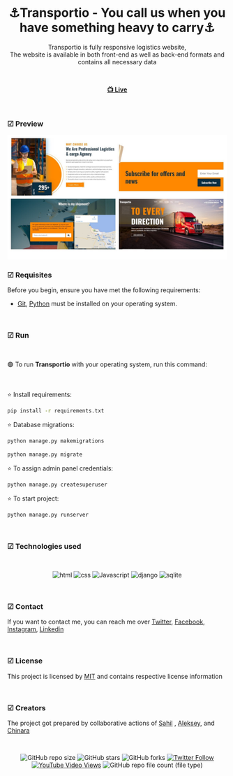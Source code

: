 <div align="center">

  <h1 align="center">⚓Transportio - You call us when you have something heavy to carry⚓</h1>

  Transportio is fully responsive logistics website, <br /> The website is available in both front-end as well as back-end formats and contains all necessary data

<br>

  <a href="https://chinara0303.github.io/transportio/"><strong> 📺 Live</strong></a> 

</div>

<br />

### ☑ Preview

![transportio](./desktop_image/desktop_file.jpg "transportio")

### ☑ Requisites

Before you begin, ensure you have met the following requirements:

* [Git](https://git-scm.com/downloads "Download Git"), [Python](https://www.python.org/downloads/) must be installed on your operating system.

<br>

### ☑ Run 

<br>

🟢 To run **Transportio** with your operating system, run this command:

<br>

⭐ Install requirements:

```bash
pip install -r requirements.txt
```

⭐ Database migrations:

```bash
python manage.py makemigrations
```
```bash
python manage.py migrate
```

⭐ To assign admin panel credentials:

```bash
python manage.py createsuperuser
```

⭐ To start project:

```bash
python manage.py runserver
```

<br>


### ☑ Technologies used

<br>

<div align="center">

![html](https://img.shields.io/badge/html-yellow?logo=html5)
![css](https://img.shields.io/badge/css-blue?logo=css3)
![Javascript](https://img.shields.io/badge/JavaScript-darkgreen?logo=javascript)
![django](https://img.shields.io/badge/django-green?logo=django)
![sqlite](https://img.shields.io/badge/SQLite3-blue?logo=sqlite)

</div>

<br>

### ☑ Contact

If you want to contact me, you can reach me over [Twitter](https://www.twitter.com/sahil_salahli), [Facebook](https://www.facebook.com/S.Salahli), [Instagram](https://instagram.com/salahli.sahil), [Linkedin](https://www.linkedin.com/in/salahlisahil)

<br>

### ☑ License

This project is licensed by [MIT](https://choosealicense.com/licenses/mit/) and contains respective license information


<br>

### ☑ Creators

The project got prepared by collaborative actions of [Sahil](https://github.com/salahlisahil) , [Aleksey](https://github.com/alexop89056), and [Chinara](https://github.com/Chinara0303)

<br>

<div align="center">
  
  ![GitHub repo size](https://img.shields.io/github/repo-size/salahlisahil/transportio)
  ![GitHub stars](https://img.shields.io/github/stars/salahlisahil/transportio?style=social)
  ![GitHub forks](https://img.shields.io/github/forks/salahlisahil/transportio?style=social)
[![Twitter Follow](https://img.shields.io/twitter/follow/salahlisahil_?style=social)](https://twitter.com/sahil_salahli)
  [![YouTube Video Views](https://img.shields.io/youtube/views/xwXGdpRuSiQ?style=social)](https://youtube.com)
  ![GitHub repo file count (file type)](https://img.shields.io/github/directory-file-count/salahlisahil/transportio)


</div>
